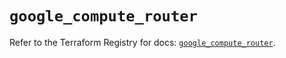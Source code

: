 # `google_compute_router`

Refer to the Terraform Registry for docs: [`google_compute_router`](https://registry.terraform.io/providers/hashicorp/google-beta/5.24.0/docs/resources/google_compute_router).
